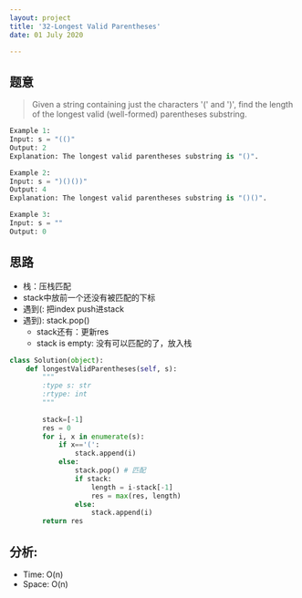 ```yaml
---
layout: project
title: '32-Longest Valid Parentheses'
date: 01 July 2020

---
```

## 题意
> Given a string containing just the characters '(' and ')', find the length of the longest valid (well-formed) parentheses substring.

~~~python
Example 1:
Input: s = "(()"
Output: 2
Explanation: The longest valid parentheses substring is "()".

Example 2:
Input: s = ")()())"
Output: 4
Explanation: The longest valid parentheses substring is "()()".

Example 3:
Input: s = ""
Output: 0
~~~

## 思路
- 栈：压栈匹配
- stack中放前一个还没有被匹配的下标
- 遇到(: 把index push进stack
- 遇到): stack.pop()
  - stack还有：更新res
  - stack is empty: 没有可以匹配的了，放入栈

~~~python
class Solution(object):
    def longestValidParentheses(self, s):
        """
        :type s: str
        :rtype: int
        """
        
        stack=[-1]
        res = 0
        for i, x in enumerate(s):
            if x=='(':
                stack.append(i)
            else:
                stack.pop() # 匹配
                if stack: 
                    length = i-stack[-1]
                    res = max(res, length)
                else:
                    stack.append(i)
        return res 
~~~

## 分析:
- Time: O(n) 
- Space: O(n) 
